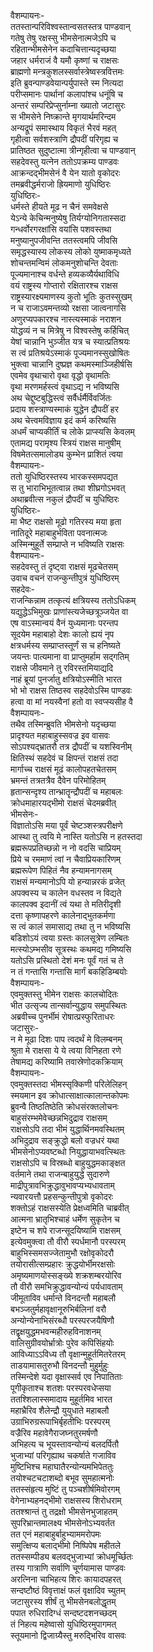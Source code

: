 वैशम्पायनः-  
ततस्तान्परिविश्वस्तान्वसतस्तत्र पाण्डवान्  
गतेषु तेषु रक्षस्सु भीमसेनात्मजेऽपि च  
रहितान्भीमसेनेन कदाचित्तान्यदृच्छया  
जहार धर्मराजं वै यमौ कृष्णां च राक्षसः  
ब्राह्मणो मन्त्रकुशलस्सर्वास्त्रेष्वस्त्रवित्तमः  
इति ब्रुवन्पाण्डवेयान्पर्युपास्ते स्म नित्यदा  
परीप्समानः पार्थानां कलापांश्च धनूंषि च  
अन्तरं सम्परिप्रेप्सुर्नाम्ना ख्यातो जटासुरः  
स भीमसेने निष्क्रान्ते मृगयार्थमरिन्दम  
अन्यद्रूपं समास्थाय विकृतं भैरवं महत्  
गृहीत्वा सर्वशस्त्राणि द्रौपदीं परिगृह्य च  
प्रातिष्ठत सुदुष्टात्मा त्रीन्गृहीत्वा च पाण्डवान्  
सहदेवस्तु यत्नेन ततोऽपक्रम्य पाण्डवः  
आक्रन्दद्भीमसेनं वै येन यातो वृकोदरः  
तमब्रवीद्धर्मराजो ह्रियमाणो युधिष्ठिरः  
युधिष्ठिरः-  
धर्मस्ते हीयते मूढ न चैनं समवेक्षसे  
येऽन्ये केचिन्मनुष्येषु तिर्यग्योनिगतास्सदा  
गन्धर्वोरगरक्षांसि वयांसि पशवस्तथा  
मनुष्यानुपजीवन्ति ततस्त्वमपि जीवसि  
समृद्धस्यास्य लोकस्य लोको युष्माकमृध्यते  
शोचन्तमन्विमं लोकमनुशोचन्ति देवताः  
पूज्यमानाश्च वर्धन्ते हव्यकव्यैर्यथाविधि  
वयं राष्ट्रस्य गोप्तारो रक्षितारश्च राक्षस  
राष्ट्रस्यारक्ष्यमाणस्य कुतो भूतिः कुतस्सुखम्  
न च राजाऽवमन्तव्यो रक्षसा जात्वनागसि  
अणुरप्यपकारश्च नास्त्यस्माकं नराशन  
योद्धव्यं न च मित्रेषु न विश्वस्तेषु कर्हिचित्  
येषां चान्नानि भुञ्जीत यत्र च स्यात्प्रतिश्रयः  
स त्वं प्रतिश्रयेऽस्माकं पूज्यमानस्सुखोषितः  
भुक्त्वा चान्नानि दुष्प्रज्ञ कथमस्माञ्जिहीर्षसि  
एवमेव वृथाचारो वृथा वृद्धो वृथामतिः  
वृथा मरणमर्हस्त्वं वृथाऽद्य न भविष्यसि  
अथ चेद्दुष्टबुद्धिस्त्वं सर्वैर्धर्मैर्विवर्जितः  
प्रदाय शस्त्राण्यस्माकं युद्धेन द्रौपदीं हर  
अथ चेत्त्वमविज्ञाय इदं कर्म करिष्यसि  
अधर्मं चाप्यकीर्तिं च लोके प्राप्स्यसि केवलम्  
एतामद्य परामृश्य स्त्रियं राक्षस मानुषीम्  
विषमेतत्समालोड्य कुम्भेन प्राशितं त्वया  
वैशम्पायनः-  
ततो युधिष्ठिरस्तस्य भारकस्समपद्यत  
स तु भाराभिभूतत्वान्न तथा शीघ्रगोऽभवत्  
अथाब्रवीत्स नकुलं द्रौपदीं च युधिष्ठिरः  
युधिष्ठिरः-  
मा भैष्ट राक्षसो मूढो गतिरस्य मया हृता  
नातिदूरे महाबाहुर्भविता पवनात्मजः  
अस्मिन्मुहूर्ते सम्प्राप्ते न भविष्यति राक्षसः  
वैशम्पायनः-  
सहदेवस्तु तं दृष्ट्वा राक्षसं मूढचेतसम्  
उवाच वचनं राजन्कुन्तीपुत्रं युधिष्ठिरम्  
सहदेवः-  
राजन्किन्नाम तत्कृत्यं क्षत्रियस्य ततोऽधिकम्  
यद्युद्धेऽभिमुखः प्राणांस्त्यजेच्छत्रूञ्जयेत वा  
एष वाऽस्मान्वयं वैनं युध्यमानाः परन्तप  
सूदयेम महाबाहो देशः कालो ह्ययं नृप  
क्षत्रधर्मस्य सम्प्राप्तस्तूर्णं स च हनिष्यते  
जयन्तः पात्यमाना वा प्राप्तुमर्हाम सद्गतिम्  
राक्षसे जीवमाने तु रविरस्तमियाद्यदि  
नाहं ब्रूयां पुनर्जातु क्षत्रियोऽस्मीति भारत  
भो भो राक्षस तिष्ठस्व सहदेवोऽस्मि पाण्डवः  
हत्वा वा मां नयस्वैनां हतो वा स्वप्स्यसीह वै  
वैशम्पायनः-  
तथैव तस्मिन्ब्रुवति भीमसेनो यदृच्छया  
प्रादृश्यत महाबाहुस्सवज्र इव वासवः  
सोऽपश्यद्भ्रातरौ तत्र द्रौपदीं च यशस्विनीम्  
क्षितिस्थं सहदेवं च क्षिपन्तं राक्षसं तदा  
मार्गाच्च राक्षसं मूढं कालोपहतचेतसम्  
भ्रमन्तं तत्रतत्रैव दैवेन परिमोहितम्  
हृतान्सन्दृश्य तान्भ्रातॄन्द्रौपदीं च महाबलः  
क्रोधमाहारयद्भीमो राक्षसं चेदमब्रवीत्  
भीमसेनः-  
विज्ञातोऽसि मया पूर्वं चेष्टञ्शस्त्रपरीक्षणे  
आस्था तु त्वयि मे नास्ति यतोऽसि न हतस्तदा  
ब्रह्मरूपप्रतिच्छन्नो न नो वदसि चाप्रियम्  
प्रिये च रममाणं त्वां न चैवाप्रियकारिणम्  
ब्रह्मरूपेण पिहितं नैव हन्यामनागसम्  
राक्षसं मन्यमानोऽपि यो हन्यान्नरकं व्रजेत्  
अपक्वस्य च कालेन वधस्तव न विद्यते  
कालपक्व इदानीं त्वं यथा ते मतिरीदृशी  
दत्ता कृष्णापहरणे कालेनाद्भुतकर्मणा  
स त्वं कालं समासाद्य तथा तु न भविष्यसि  
बडिशोऽयं त्वया ग्रस्तः कालसूत्रेण लम्बितः  
मत्स्योऽम्भसीव सूत्रस्थः कथमद्य गमिष्यसि  
यतोऽसि प्रस्थितो देशं मनः पूर्वं गतं च ते  
न तं गन्तासि गन्तासि मार्गं बकहिडिम्बयोः  
वैशम्पायनः-  
एवमुक्तस्तु भीमेन राक्षसः कालचोदितः  
भीत उत्सृज्य तान्सर्वान्युद्धाय समुपस्थितः  
अब्रवीच्च पुनर्भीमं रोषात्प्रस्फुरिताधरः  
जटासुरः-  
न मे मूढा दिशः पाप त्वदर्थं मे विलम्बनम्  
श्रुता मे राक्षसा ये ये त्वया विनिहता रणे  
तेषामद्य करिष्यामि तवास्रेणोदकक्रियाम्  
वैशम्पायनः-  
एवमुक्तस्तदा भीमस्सृक्किणी परिलेलिहन्  
स्मयमान इव क्रोधात्साक्षात्कालान्तकोपमः  
ब्रुवन्वै तिष्ठतिष्ठेति क्रोधसंरक्तलोचनः  
बाहुसंरम्भमेवेच्छन्नभिदुद्राव राक्षसम्  
राक्षसोऽपि तदा भीमं युद्धार्थिनमवस्थितम्  
अभिदुद्राव सङ्क्रुद्धो बलो वज्रधरं यथा  
भीमसेनोऽप्यवष्टब्धो नियुद्धायाभवत्स्थितः  
राक्षसोऽपि च विस्रब्धो बाहुयुद्धमकाङ्क्षत  
वर्तमाने तथा राजन्बाहुयुद्धे सुदारुणे  
माद्रीपुत्रावभिक्रुद्धावुभावप्यभ्यधावताम्  
न्यवारयत्तौ प्रहसन्कुन्तीपुत्रो वृकोदरः  
शक्तोऽहं राक्षसस्येति प्रेक्षध्वमिति चाब्रवीत्  
आत्मना भ्रातृभिश्चाहं धर्मेण सुकृतेन च  
इष्टेन च शपे राजन्सूदयिष्यामि राक्षसम्  
इत्येवमुक्त्वा तौ वीरौ स्पर्धमानौ परस्परम्  
बाहुभिस्समसज्जेतामुभौ रक्षोवृकोदरौ  
तयोरासीत्सम्प्रहारः क्रुद्धयोर्भीमरक्षसोः  
अमृष्यमाणयोस्सङ्ख्ये शक्रशम्बरयोरिव  
तौ वीरौ समभिक्रुद्धावन्योन्यं पर्यधावताम्  
जीमूताविव धर्मान्ते विनदन्तौ महाबलौ  
बभञ्जतुर्महावृक्षानूरुभिर्बलिनां वरौ  
अन्योन्येनाभिसंरब्धौ परस्परजयैषिणौ  
तद्वृक्षयुद्धमभवन्महीरुहविनाशनम्  
वालिसुग्रीवयोर्भ्रात्रोः पुरेव कपिसिंहयोः  
आविध्याऽऽविध्य तौ वृक्षान्मुहूर्तमितरेतरम्  
ताडयामासतुरुभौ विनदन्तौ मुहुर्मुहुः  
तस्मिन्देशे यदा वृक्षास्सर्व एव निपातिताः  
पूगीकृताश्च शतशः परस्परवधेप्सया  
ततश्शिलास्समादाय मुहूर्तमिव भारत  
महाभ्रैरिव शैलेन्द्रौ युयुधाते महाबलौ  
उग्राभिरुग्ररूपाभिर्बृहतीभिः परस्परम्  
वज्रैरिव महावेगैराजघ्नतुरमर्षणौ  
अभिहत्य च भूयस्तावन्योन्यं बलदर्पितौ  
भुजाभ्यां परिगृह्याथ चकर्षाते गजाविव  
मुष्टिभिश्च महाघातैरन्योन्यमभिपेततुः  
तयोश्चटचटाशब्दो बभूव सुमहात्मनोः  
ततस्संहृत्य मुष्टिं तु पञ्चशीर्षमिवोरगम्  
वेगेनाभ्यहनद्भीमो राक्षसस्य शिरोधराम्  
ततश्श्रान्तं तु तद्रक्षो भीमसेनभुजाहतम्  
सुपरिभ्रान्तमालक्ष्य भीमसेनोऽभ्यवर्तत  
तत एनं महाबाहुर्बाहुभ्याममरोपमः  
समुत्क्षिप्य बलाद्भीमो निष्पिपेष महीतले  
ततस्सम्पीड्य बलवद्भुजाभ्यां क्रोधमूर्च्छितः  
तस्य गात्राणि सर्वाणि चूर्णयामास पाण्डवः  
अरत्निना चाभिहत्य शिरः कायादपहरत्  
सन्दष्टौष्ठं विवृत्ताक्षं फलं वृक्षादिव च्युतम्  
जटासुरस्य शीर्षं तु भीमसेनबलोद्धृतम्  
पपात रुधिरादिग्धं सन्दष्टदशनच्छदम्  
तं निहत्य महेष्वासो युधिष्ठिरमुपागमत्  
स्तूयमानो द्विजाग्र्यैस्तु मरुद्भिरिव वासवः  
